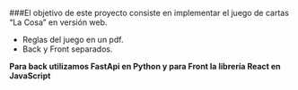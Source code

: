 ###El objetivo de este proyecto consiste en implementar el juego de cartas “La Cosa” en versión web.

- Reglas del juego en un pdf.
- Back y Front separados.

**Para back utilizamos FastApi en Python y para Front la librería React en JavaScript**